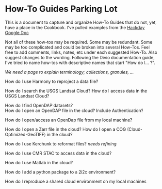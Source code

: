# How-To Guides Parking Lot

This is a document to capture and organize How-To Guides that do not,
yet, have a place in the Cookbook.  I've pulled examples from the
[Hackday Google Doc](https://docs.google.com/document/d/1fzT-iSFlWZLS38eoPmFseljyMKDQIAc-24qH6QpnRCc/edit#)

Not all of these how-tos may be required.  Some may be redundant.
Some may be too complicated and could be broken into several How-Tos.
Feel free to add comments, links, notes, etc under each suggested
How-To.  Also suggest changes to the wording.  Following the Divio
documentation guide, I've tried to name how-tos with descriptive names
that start "How do I... ?". 

_We need a page to explain terminology; collections, granules, ..._

How do I use Harmony to reproject a data file?

How do I search the USGS Landsat Cloud?
How do I access data in the USGS Landsat Cloud?

How do I find OpenDAP datasets?  
How do I open an OpenDAP file in the cloud?  Include Authentication?  

How do I open/access an OpenDap file from my local machine?  

How do I open a Zarr file in the cloud?
How do I open a COG (Cloud-Optimized-GeoTIFF) in the cloud?

How do I use Kerchunk to reformat files?  _needs refining_

How do I use CMR STAC to access data in the cloud?

How do I use Matlab in the cloud?

How do I add a python package to a 2i2c environment?

How do I reproduce a shared cloud environment on my local machines
